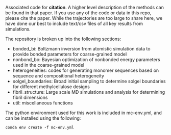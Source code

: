 Associated code for **citation**. A higher level description of the methods can be found in that paper. If you use any of the code or data in this repo, please cite the paper. While the trajectories are too large to share here, we have done our best to include text/csv files of all key results from simulations.

The repository is broken up into the following sections:
- bonded_bi: Boltzmann inversion from atomistic simulation data to provide bonded parameters for coarse-grained model
- nonbond_bo: Bayesian optimization of nonbonded energy parameters used in the coarse-grained model
- heterogeneities: codes for generating monomer sequences based on sequence and compositional heterogeneity
- solgel_boundaries: Broad initial sampling to determine solgel boundaries for different methylcellulose designs
- fibril_structure: Large scale MD simulations and analysis for determining fibril dimensions
- util: miscellaneous functions

The python environment used for this work is included in mc-env.yml, and can be installed using the following: 
```
conda env create -f mc-env.yml
```


